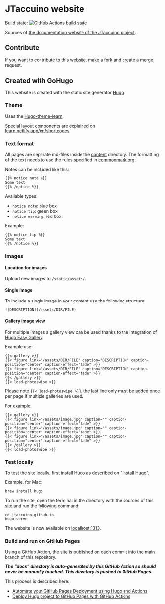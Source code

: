 # JTaccuino website

Build state:
![GitHub Actions build state](https://github.com/jtaccuino/jtaccuino.github.io/workflows/hugo%20publish/badge.svg)

Sources of [the documentation website of the JTaccuino project](https://jtaccuino.github.io/).

## Contribute 

If you want to contribute to this website, make a fork and create a merge request.

## Created with GoHugo

This website is created with the static site generator [Hugo](https://gohugo.io/).

### Theme

Uses the [Hugo-theme-learn](https://learn.netlify.app/en/).

Special layout components are explained on [learn.netlify.app/en/shortcodes](https://learn.netlify.app/en/shortcodes/notice/).

### Text format

All pages are separate md-files inside the [content](content/) directory. The formatting
of the text needs to use the rules specified in [commonmark.org](https://spec.commonmark.org/0.29/).

Notes can be included like this:

```
{{% notice note %}}
Some text
{{% /notice %}}
```

Available types:

* `notice note`: blue box
* `notice tip`: green box
* `notice warning`: red box

Example:

```
{{% notice tip %}}
Some text
{{% /notice %}}
```

### Images

#### Location for images

Upload new images to `/static/assets/`.

#### Single image 

To include a single image in your content use the following structure:

`![DESCRIPTION](/assets/DIR/FILE)`

#### Gallery image view

For multiple images a gallery view can be used thanks to the integration of [Hugo Easy Gallery](https://www.liwen.id.au/heg/#gallery-usage).

Example use:

```
{{< gallery >}}
{{< figure link="/assets/DIR/FILE" caption="DESCRIPTION" caption-position="center" caption-effect="fade" >}}
{{< figure link="/assets/DIR/FILE" caption="DESCRIPTION" caption-position="center" caption-effect="fade" >}}
{{< /gallery >}}
{{< load-photoswipe >}}
```

Please note `{{< load-photoswipe >}}`, the last line only must be added once per page if multiple galleries are used.

For example:

```
{{< gallery >}}
{{< figure link="/assets/image.jpg" caption="" caption-position="center" caption-effect="fade" >}}
{{< figure link="/assets/image.jpg" caption="" caption-position="center" caption-effect="fade" >}}
{{< figure link="/assets/image.jpg" caption="" caption-position="center" caption-effect="fade" >}}
{{< /gallery >}}
{{< load-photoswipe >}}
```

### Test locally

To test the site locally, first install Hugo as described on ["Install Hugo"](https://gohugo.io/getting-started/installing/).

Example, for Mac:

```
brew install hugo
```

To run the site, open the terminal in the directory with the sources of this site and run the following command:

```
cd jtaccuino.github.io
hugo serve
```

The website is now available on [localhost:1313](http://localhost:1313/).

### Build and run on GitHub Pages

Using a GitHub Action, the site is published on each commit into the main branch of this repository.

***The "docs" directory is auto-generated by this GitHub Action so should never be manually touched. This directory is pushed to GitHub Pages.***

This process is described here:

* [Automate your GitHub Pages Deployment using Hugo and Actions](https://medium.com/@asishrs/automate-your-github-pages-deployment-using-hugo-and-actions-518b959a51f9)
* [Deploy Hugo project to GitHub Pages with GitHub Actions](https://discourse.gohugo.io/t/deploy-hugo-project-to-github-pages-with-github-actions/20725)
